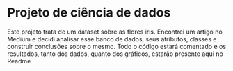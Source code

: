 # Projeto de ciência de dados 

Este projeto trata de um dataset sobre as flores iris. Encontrei um artigo no Medium e decidi analisar esse banco de dados, seus atributos, classes e construir conclusões sobre o mesmo. Todo o código estará comentado e os resultados, tanto dos dados, quanto dos gráficos, estarão presente aqui no Readme
